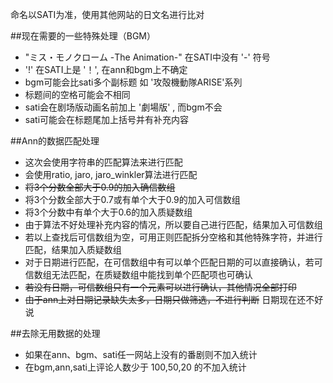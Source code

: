 命名以SATI为准，使用其他网站的日文名进行比对

##现在需要的一些特殊处理（BGM）
- "ミス・モノクローム -The Animation-" 在SATI中没有 '-' 符号
- '!' 在SATI上是 '！', 在ann和bgm上不确定
- bgm可能会比sati多个副标题 如 '攻殻機動隊ARISE'系列
- 标题间的空格可能会不相同
- sati会在剧场版动画名前加上 '劇場版' , 而bgm不会
- sati可能会在标题尾加上括号并有补充内容

##Ann的数据匹配处理
- 这次会使用字符串的匹配算法来进行匹配
- 会使用ratio, jaro, jaro_winkler算法进行匹配
- ~~将3个分数全部大于0.9的加入确信数组~~
- 将3个分数全部大于0.7或有单个大于0.9的加入可信数组
- 将3个分数中有单个大于0.6的加入质疑数组
- 由于算法不好处理补充内容的情况，所以要自己进行匹配，结果加入可信数组
- 若以上查找后可信数组为空，可用正则匹配拆分空格和其他特殊字符，并进行匹配，结果加入质疑数组
- 对于日期进行匹配，在可信数组中有可以单个匹配日期的可以直接确认，若可信数组无法匹配，在质疑数组中能找到单个匹配项也可确认
- ~~若没有日期，可信数组只有一个元素可以进行确认，其他情况全部打印~~
- ~~由于ann上对日期记录缺失太多，日期只做筛选，不进行判断~~ 日期现在还不好说

##去除无用数据的处理
- 如果在ann、bgm、sati任一网站上没有的番剧则不加入统计
- 在bgm,ann,sati上评论人数少于 100,50,20 的不加入统计 
